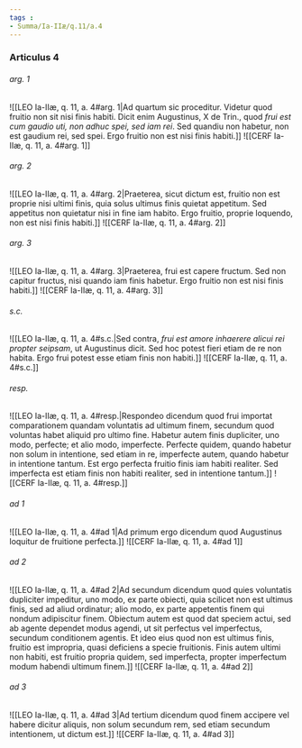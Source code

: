 ```yaml
---
tags : 
- Summa/Ia-IIæ/q.11/a.4
---
```


### Articulus 4

###### arg. 1
![[LEO Ia-IIæ, q. 11, a. 4#arg. 1|Ad quartum sic proceditur. Videtur quod fruitio non sit nisi finis habiti. Dicit enim Augustinus, X de Trin., quod *frui est cum gaudio uti, non adhuc spei, sed iam rei*. Sed quandiu non habetur, non est gaudium rei, sed spei. Ergo fruitio non est nisi finis habiti.]]
![[CERF Ia-IIæ, q. 11, a. 4#arg. 1]]

###### arg. 2
![[LEO Ia-IIæ, q. 11, a. 4#arg. 2|Praeterea, sicut dictum est, fruitio non est proprie nisi ultimi finis, quia solus ultimus finis quietat appetitum. Sed appetitus non quietatur nisi in fine iam habito. Ergo fruitio, proprie loquendo, non est nisi finis habiti.]]
![[CERF Ia-IIæ, q. 11, a. 4#arg. 2]]

###### arg. 3
![[LEO Ia-IIæ, q. 11, a. 4#arg. 3|Praeterea, frui est capere fructum. Sed non capitur fructus, nisi quando iam finis habetur. Ergo fruitio non est nisi finis habiti.]]
![[CERF Ia-IIæ, q. 11, a. 4#arg. 3]]

###### s.c.
![[LEO Ia-IIæ, q. 11, a. 4#s.c.|Sed contra, *frui est amore inhaerere alicui rei propter seipsam*, ut Augustinus dicit. Sed hoc potest fieri etiam de re non habita. Ergo frui potest esse etiam finis non habiti.]]
![[CERF Ia-IIæ, q. 11, a. 4#s.c.]]

###### resp.
![[LEO Ia-IIæ, q. 11, a. 4#resp.|Respondeo dicendum quod frui importat comparationem quandam voluntatis ad ultimum finem, secundum quod voluntas habet aliquid pro ultimo fine. Habetur autem finis dupliciter, uno modo, perfecte; et alio modo, imperfecte. Perfecte quidem, quando habetur non solum in intentione, sed etiam in re, imperfecte autem, quando habetur in intentione tantum. Est ergo perfecta fruitio finis iam habiti realiter. Sed imperfecta est etiam finis non habiti realiter, sed in intentione tantum.]]
![[CERF Ia-IIæ, q. 11, a. 4#resp.]]

###### ad 1
![[LEO Ia-IIæ, q. 11, a. 4#ad 1|Ad primum ergo dicendum quod Augustinus loquitur de fruitione perfecta.]]
![[CERF Ia-IIæ, q. 11, a. 4#ad 1]]

###### ad 2
![[LEO Ia-IIæ, q. 11, a. 4#ad 2|Ad secundum dicendum quod quies voluntatis dupliciter impeditur, uno modo, ex parte obiecti, quia scilicet non est ultimus finis, sed ad aliud ordinatur; alio modo, ex parte appetentis finem qui nondum adipiscitur finem. Obiectum autem est quod dat speciem actui, sed ab agente dependet modus agendi, ut sit perfectus vel imperfectus, secundum conditionem agentis. Et ideo eius quod non est ultimus finis, fruitio est impropria, quasi deficiens a specie fruitionis. Finis autem ultimi non habiti, est fruitio propria quidem, sed imperfecta, propter imperfectum modum habendi ultimum finem.]]
![[CERF Ia-IIæ, q. 11, a. 4#ad 2]]

###### ad 3
![[LEO Ia-IIæ, q. 11, a. 4#ad 3|Ad tertium dicendum quod finem accipere vel habere dicitur aliquis, non solum secundum rem, sed etiam secundum intentionem, ut dictum est.]]
![[CERF Ia-IIæ, q. 11, a. 4#ad 3]]

